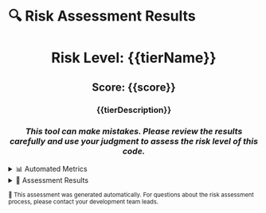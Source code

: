 # 🔍 Risk Assessment Results

<div style="text-align: center;">

# Risk Level: **{{tierName}}**

## **Score: {{score}}**

### {{tierDescription}}

### _This tool can make mistakes. Please review the results carefully and use your judgment to assess the risk level of this code._

</div>

<details>
<summary>📊 Automated Metrics</summary>

| Metric                   | Value                   | Points Added                   | Weight                        |
|--------------------------|-------------------------|--------------------------------|-------------------------------|
| **Log Churn**            | {{logChurn}}            | +{{logChurnPoints}}            | {{logChurnWeight}}            |
| **Code Churn**           | {{codeChurn}}           | +{{codeChurnPoints}}           | {{codeChurnWeight}}           |
| **Cognitive Complexity** | {{cognitiveComplexity}} | +{{cognitiveComplexityPoints}} | {{cognitiveComplexityWeight}} |

</details>

<details>
<summary>📔 Assessment Results</summary>

| Question | Answer | Weight | Evidence |
|----------|--------|--------|----------|
{{#each results}}{{/each}}

</details>

<sub>🤖 This assessment was generated automatically. For questions about the risk assessment process, please contact your
development team leads.</sub>